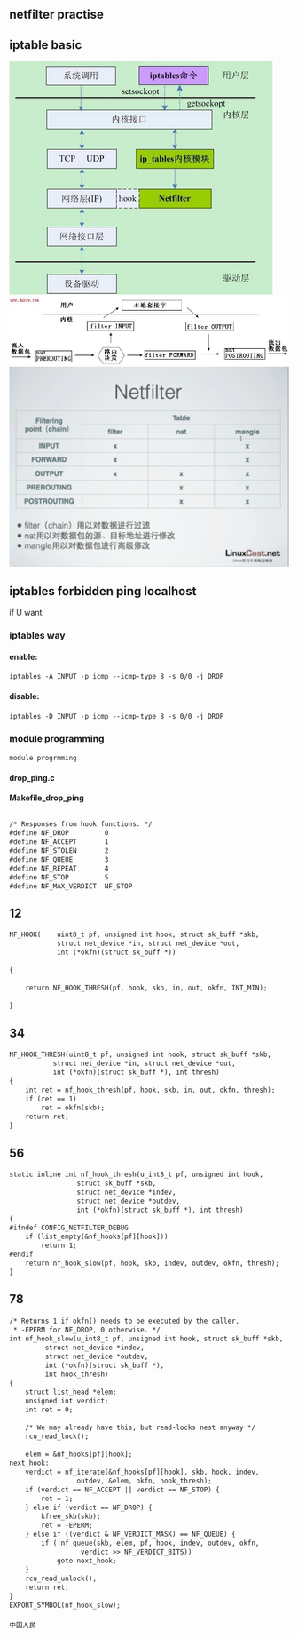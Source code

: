 ## netfilter practise



## iptable basic


![](https://github.com/latermonk/Kernel_in_Practise/raw/master/66_netfilter/img/00_waht_is_netfilter.png)    
![](https://github.com/latermonk/Kernel_in_Practise/raw/master/66_netfilter/img/01_point.jpg)    
![](https://github.com/latermonk/Kernel_in_Practise/raw/master/66_netfilter/img/02_point_and_tables.jpg)    

## iptables forbidden ping localhost

if U want 

### iptables way 

#### enable:

	iptables -A INPUT -p icmp --icmp-type 8 -s 0/0 -j DROP 

#### disable:

	iptables -D INPUT -p icmp --icmp-type 8 -s 0/0 -j DROP


### module programming

	module progrmming

####	drop_ping.c
####    Makefile_drop_ping



##  


	/* Responses from hook functions. */
	#define NF_DROP 		0
	#define NF_ACCEPT 		1
	#define NF_STOLEN 	    2
	#define NF_QUEUE 		3
	#define NF_REPEAT 		4
	#define NF_STOP 		5
	#define NF_MAX_VERDICT  NF_STOP






## 12

	NF_HOOK(	uint8_t pf, unsigned int hook, struct sk_buff *skb,
				struct net_device *in, struct net_device *out,
				int (*okfn)(struct sk_buff *))

	{

		return NF_HOOK_THRESH(pf, hook, skb, in, out, okfn, INT_MIN);

	}


## 34

	NF_HOOK_THRESH(uint8_t pf, unsigned int hook, struct sk_buff *skb,
		       struct net_device *in, struct net_device *out,
		       int (*okfn)(struct sk_buff *), int thresh)
	{
		int ret = nf_hook_thresh(pf, hook, skb, in, out, okfn, thresh);
		if (ret == 1)
			ret = okfn(skb);
		return ret;
	}


## 56

	static inline int nf_hook_thresh(u_int8_t pf, unsigned int hook,
					 struct sk_buff *skb,
					 struct net_device *indev,
					 struct net_device *outdev,
					 int (*okfn)(struct sk_buff *), int thresh)
	{
	#ifndef CONFIG_NETFILTER_DEBUG
		if (list_empty(&nf_hooks[pf][hook]))
			return 1;
	#endif
		return nf_hook_slow(pf, hook, skb, indev, outdev, okfn, thresh);
	}


## 78

	/* Returns 1 if okfn() needs to be executed by the caller,
	 * -EPERM for NF_DROP, 0 otherwise. */
	int nf_hook_slow(u_int8_t pf, unsigned int hook, struct sk_buff *skb,
			 struct net_device *indev,
			 struct net_device *outdev,
			 int (*okfn)(struct sk_buff *),
			 int hook_thresh)
	{
		struct list_head *elem;
		unsigned int verdict;
		int ret = 0;
	
		/* We may already have this, but read-locks nest anyway */
		rcu_read_lock();
	
		elem = &nf_hooks[pf][hook];
	next_hook:
		verdict = nf_iterate(&nf_hooks[pf][hook], skb, hook, indev,
				     outdev, &elem, okfn, hook_thresh);
		if (verdict == NF_ACCEPT || verdict == NF_STOP) {
			ret = 1;
		} else if (verdict == NF_DROP) {
			kfree_skb(skb);
			ret = -EPERM;
		} else if ((verdict & NF_VERDICT_MASK) == NF_QUEUE) {
			if (!nf_queue(skb, elem, pf, hook, indev, outdev, okfn,
				      verdict >> NF_VERDICT_BITS))
				goto next_hook;
		}
		rcu_read_unlock();
		return ret;
	}
	EXPORT_SYMBOL(nf_hook_slow);


####

	中国人民